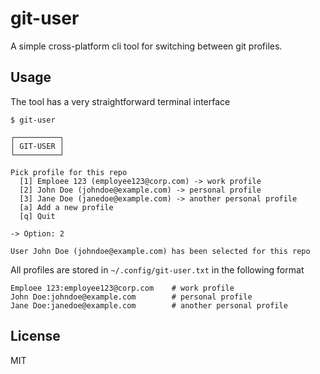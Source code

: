 # git-user

A simple cross-platform cli tool for switching between git profiles.

## Usage

The tool has a very straightforward terminal interface

```console
$ git-user

┌──────────┐
│ GIT-USER │
└──────────┘

Pick profile for this repo
  [1] Emploee 123 (employee123@corp.com) -> work profile
  [2] John Doe (johndoe@example.com) -> personal profile
  [3] Jane Doe (janedoe@example.com) -> another personal profile
  [a] Add a new profile
  [q] Quit

-> Option: 2

User John Doe (johndoe@example.com) has been selected for this repo
```

All profiles are stored in `~/.config/git-user.txt` in the following format

```
Emploee 123:employee123@corp.com    # work profile
John Doe:johndoe@example.com        # personal profile
Jane Doe:janedoe@example.com        # another personal profile
```

## License

MIT
